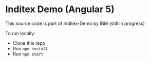 # Inditex Demo (Angular 5)

This source code is part of Inditex-Demo by IBM (still in progress)

To run locally:

* Clone this repo
* Run `npm install`
* Run `npm start`
